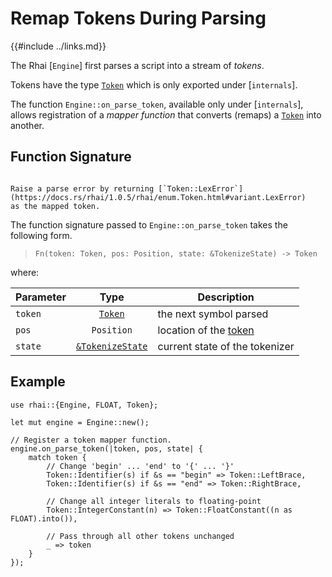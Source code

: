 Remap Tokens During Parsing
===========================

{{#include ../links.md}}

[`Token`]: https://docs.rs/rhai/{{version}}/rhai/enum.Token.html


The Rhai [`Engine`] first parses a script into a stream of _tokens_.

Tokens have the type [`Token`] which is only exported under [`internals`].

The function `Engine::on_parse_token`, available only under [`internals`], allows registration of a
_mapper function_ that converts (remaps) a [`Token`] into another.


Function Signature
------------------

```admonish tip.side "Tip: Raising errors"

Raise a parse error by returning [`Token::LexError`](https://docs.rs/rhai/1.0.5/rhai/enum.Token.html#variant.LexError)
as the mapped token.
```

The function signature passed to `Engine::on_parse_token` takes the following form.

> `Fn(token: Token, pos: Position, state: &TokenizeState) -> Token`

where:

| Parameter |                                        Type                                         | Description                      |
| --------- | :---------------------------------------------------------------------------------: | -------------------------------- |
| `token`   |                                      [`Token`]                                      | the next symbol parsed           |
| `pos`     |                                     `Position`                                      | location of the [token][`Token`] |
| `state`   | [`&TokenizeState`](https://docs.rs/rhai/{{version}}/rhai/struct.TokenizeState.html) | current state of the tokenizer   |


Example
-------

```rust,no_run
use rhai::{Engine, FLOAT, Token};

let mut engine = Engine::new();

// Register a token mapper function.
engine.on_parse_token(|token, pos, state| {
    match token {
        // Change 'begin' ... 'end' to '{' ... '}'
        Token::Identifier(s) if &s == "begin" => Token::LeftBrace,
        Token::Identifier(s) if &s == "end" => Token::RightBrace,

        // Change all integer literals to floating-point
        Token::IntegerConstant(n) => Token::FloatConstant((n as FLOAT).into()),
        
        // Pass through all other tokens unchanged
        _ => token
    }
});
```
